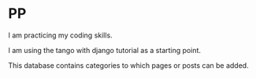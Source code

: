 # PP

I am practicing my coding skills. 

I am using the tango with django tutorial as a starting point.

This database contains categories to which pages or posts can be added.
